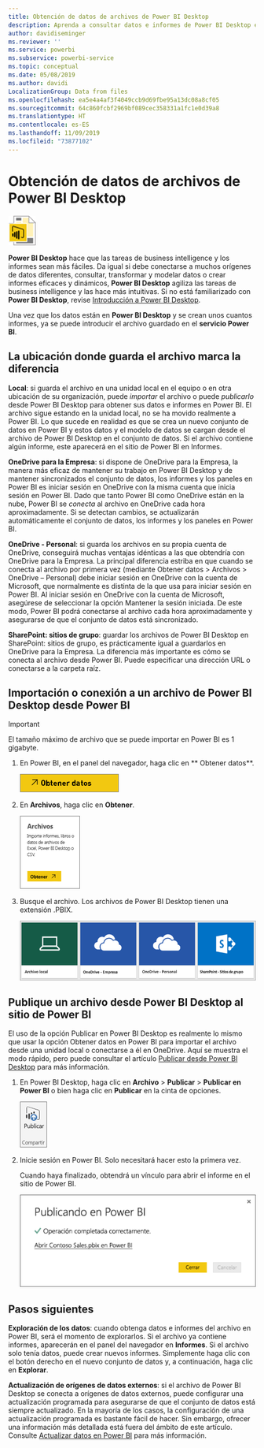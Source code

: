 ```yaml
---
title: Obtención de datos de archivos de Power BI Desktop
description: Aprenda a consultar datos e informes de Power BI Desktop en Power BI
author: davidiseminger
ms.reviewer: ''
ms.service: powerbi
ms.subservice: powerbi-service
ms.topic: conceptual
ms.date: 05/08/2019
ms.author: davidi
LocalizationGroup: Data from files
ms.openlocfilehash: ea5e4a4af3f4049ccb9d69fbe95a13dc08a8cf05
ms.sourcegitcommit: 64c860fcbf2969bf089cec358331a1fc1e0d39a8
ms.translationtype: HT
ms.contentlocale: es-ES
ms.lasthandoff: 11/09/2019
ms.locfileid: "73877102"
---
```

# <a name="get-data-from-power-bi-desktop-files"></a>Obtención de datos de archivos de Power BI Desktop
![](media/service-desktop-files/pbid_file_icon.png)

**Power BI Desktop** hace que las tareas de business intelligence y los informes sean más fáciles. Da igual si debe conectarse a muchos orígenes de datos diferentes, consultar, transformar y modelar datos o crear informes eficaces y dinámicos, **Power BI Desktop** agiliza las tareas de business intelligence y las hace más intuitivas. Si no está familiarizado con **Power BI Desktop**, revise [Introducción a Power BI Desktop](desktop-getting-started.md).

Una vez que los datos están en **Power BI Desktop** y se crean unos cuantos informes, ya se puede introducir el archivo guardado en el **servicio Power BI**.

## <a name="where-your-file-is-saved-makes-a-difference"></a>La ubicación donde guarda el archivo marca la diferencia
**Local**: si guarda el archivo en una unidad local en el equipo o en otra ubicación de su organización, puede *importar* el archivo o puede *publicarlo* desde Power BI Desktop para obtener sus datos e informes en Power BI. El archivo sigue estando en la unidad local, no se ha movido realmente a Power BI. Lo que sucede en realidad es que se crea un nuevo conjunto de datos en Power BI y estos datos y el modelo de datos se cargan desde el archivo de Power BI Desktop en el conjunto de datos. Si el archivo contiene algún informe, este aparecerá en el sitio de Power BI en Informes.

**OneDrive para la Empresa**: si dispone de OneDrive para la Empresa, la manera más eficaz de mantener su trabajo en Power BI Desktop y de mantener sincronizados el conjunto de datos, los informes y los paneles en Power BI es iniciar sesión en OneDrive con la misma cuenta que inicia sesión en Power BI. Dado que tanto Power BI como OneDrive están en la nube, Power BI se *conecta* al archivo en OneDrive cada hora aproximadamente. Si se detectan cambios, se actualizarán automáticamente el conjunto de datos, los informes y los paneles en Power BI.

**OneDrive - Personal**: si guarda los archivos en su propia cuenta de OneDrive, conseguirá muchas ventajas idénticas a las que obtendría con OneDrive para la Empresa. La principal diferencia estriba en que cuando se conecta al archivo por primera vez (mediante Obtener datos > Archivos > OneDrive – Personal) debe iniciar sesión en OneDrive con la cuenta de Microsoft, que normalmente es distinta de la que usa para iniciar sesión en Power BI. Al iniciar sesión en OneDrive con la cuenta de Microsoft, asegúrese de seleccionar la opción Mantener la sesión iniciada. De este modo, Power BI podrá conectarse al archivo cada hora aproximadamente y asegurarse de que el conjunto de datos está sincronizado.

**SharePoint: sitios de grupo**: guardar los archivos de Power BI Desktop en SharePoint: sitios de grupo, es prácticamente igual a guardarlos en OneDrive para la Empresa. La diferencia más importante es cómo se conecta al archivo desde Power BI. Puede especificar una dirección URL o conectarse a la carpeta raíz.

## <a name="import-or-connect-to-a-power-bi-desktop-file-from-power-bi"></a>Importación o conexión a un archivo de Power BI Desktop desde Power BI
>[!IMPORTANT]
>El tamaño máximo de archivo que se puede importar en Power BI es 1 gigabyte.

1. En Power BI, en el panel del navegador, haga clic en ** Obtener datos**.
   
   ![](media/service-desktop-files/pbid_get_data_button.png)
2. En **Archivos**, haga clic en **Obtener**.
   
   ![](media/service-desktop-files/pbid_files_get.png)
3. Busque el archivo. Los archivos de Power BI Desktop tienen una extensión .PBIX.
   
   ![](media/service-desktop-files/pbid_find_your_file.png)

## <a name="publish-a-file-from-power-bi-desktop-to-your-power-bi-site"></a>Publique un archivo desde Power BI Desktop al sitio de Power BI
El uso de la opción Publicar en Power BI Desktop es realmente lo mismo que usar la opción Obtener datos en Power BI para importar el archivo desde una unidad local o conectarse a él en OneDrive.  Aquí se muestra el modo rápido, pero puede consultar el artículo [Publicar desde Power BI Desktop](desktop-upload-desktop-files.md) para más información.

1. En Power BI Desktop, haga clic en **Archivo** > **Publicar** > **Publicar en Power BI** o bien haga clic en **Publicar** en la cinta de opciones.
   
   ![](media/service-desktop-files/pbid_publish.png)
2. Inicie sesión en Power BI. Solo necesitará hacer esto la primera vez.
   
   Cuando haya finalizado, obtendrá un vínculo para abrir el informe en el sitio de Power BI.
   
   ![](media/service-desktop-files/pbid_publishing.png)

## <a name="next-steps"></a>Pasos siguientes
**Exploración de los datos**: cuando obtenga datos e informes del archivo en Power BI, será el momento de explorarlos. Si el archivo ya contiene informes, aparecerán en el panel del navegador en **Informes**. Si el archivo solo tenía datos, puede crear nuevos informes. Simplemente haga clic con el botón derecho en el nuevo conjunto de datos y, a continuación, haga clic en **Explorar**.

**Actualización de orígenes de datos externos**: si el archivo de Power BI Desktop se conecta a orígenes de datos externos, puede configurar una actualización programada para asegurarse de que el conjunto de datos está siempre actualizado. En la mayoría de los casos, la configuración de una actualización programada es bastante fácil de hacer. Sin embargo, ofrecer una información más detallada está fuera del ámbito de este artículo. Consulte [Actualizar datos en Power BI](refresh-data.md) para más información.


